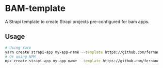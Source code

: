 # BAM-template

A Strapi template to create Strapi projects pre-configured for bam apps.

## Usage

```bash
# Using Yarn
yarn create strapi-app my-app-name --template https://github.com/fernandobq/bam-template-strapi
# Or using NPM
npx create-strapi-app my-app-name --template https://github.com/fernandobq/bam-template-strapi
```
